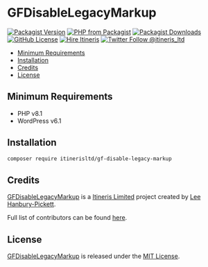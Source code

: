 # GFDisableLegacyMarkup

[![Packagist Version](https://img.shields.io/packagist/v/itinerisltd/gf-disable-legacy-markup.svg?label=release&style=flat-square)](https://packagist.org/packages/itinerisltd/gf-disable-legacy-markup)
[![PHP from Packagist](https://img.shields.io/packagist/php-v/itinerisltd/gf-disable-legacy-markup.svg?style=flat-square)](https://packagist.org/packages/itinerisltd/gf-disable-legacy-markup)
[![Packagist Downloads](https://img.shields.io/packagist/dt/itinerisltd/gf-disable-legacy-markup.svg?label=packagist%20downloads&style=flat-square)](https://packagist.org/packages/itinerisltd/gf-disable-legacy-markup/stats)
[![GitHub License](https://img.shields.io/github/license/itinerisltd/gf-disable-legacy-markup.svg?style=flat-square)](https://github.com/ItinerisLtd/gf-disable-legacy-markup/blob/master/LICENSE)
[![Hire Itineris](https://img.shields.io/badge/Hire-Itineris-ff69b4.svg?style=flat-square)](https://www.itineris.co.uk/contact/)
[![Twitter Follow @itineris_ltd](https://img.shields.io/twitter/follow/itineris_ltd?style=flat-square&color=1da1f2)](https://twitter.com/itineris_ltd)

<!-- START doctoc generated TOC please keep comment here to allow auto update -->
<!-- DON'T EDIT THIS SECTION, INSTEAD RE-RUN doctoc TO UPDATE -->

- [Minimum Requirements](#minimum-requirements)
- [Installation](#installation)
- [Credits](#credits)
- [License](#license)

<!-- END doctoc generated TOC please keep comment here to allow auto update -->

## Minimum Requirements

- PHP v8.1
- WordPress v6.1

## Installation

```bash
composer require itinerisltd/gf-disable-legacy-markup
```

## Credits

[GFDisableLegacyMarkup](https://github.com/ItinerisLtd/gf-disable-legacy-markup) is a [Itineris Limited](https://www.itineris.co.uk/) project created by [Lee Hanbury-Pickett](https://github.com/codepuncher).

Full list of contributors can be found [here](https://github.com/ItinerisLtd/gf-disable-legacy-markup/graphs/contributors).

## License

[GFDisableLegacyMarkup](https://github.com/ItinerisLtd/gf-disable-legacy-markup) is released under the [MIT License](https://opensource.org/licenses/MIT).
